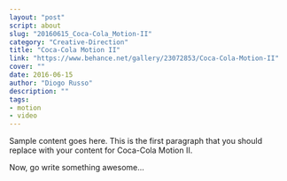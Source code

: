 ```yaml
---
layout: "post"
script: about
slug: "20160615_Coca-Cola_Motion-II"
category: "Creative-Direction"
title: "Coca-Cola Motion II"
link: "https://www.behance.net/gallery/23072853/Coca-Cola-Motion-II"
cover: ""
date: 2016-06-15
author: "Diogo Russo"
description: ""
tags:
- motion
- video
---
```

 
Sample content goes here. This is the first paragraph that you should replace with your content for Coca-Cola Motion II.
 
Now, go write something awesome...
